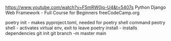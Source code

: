 https://www.youtube.com/watch?v=F5mRW0jo-U4&t=5407s
Python Django Web Framework - Full Course for Beginners
freeCodeCamp.org

poetry init - makes pyproject.toml, needed for poetry shell command
peotry shell - activates virtual env, exit to leave
poetry install - installs dependencies
git init
git branch -m master main
